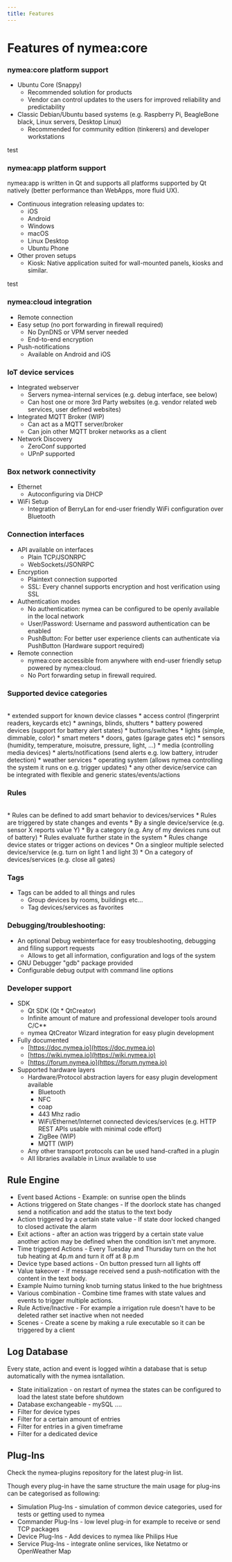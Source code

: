 ```yaml
---
title: Features
---
```

# Features of nymea:core

### nymea:core platform support
<dl>

*   Ubuntu Core (Snappy)
    *   Recommended solution for products
    *   Vendor can control updates to the users for improved reliability and predictability
*   Classic Debian/Ubuntu based systems (e.g. Raspberry Pi, BeagleBone black, Linux servers, Desktop Linux)
    *   Recommended for community edition (tinkerers) and developer workstations

</dl>
test

### nymea:app platform support

nymea:app is written in Qt and supports all platforms supported by Qt natively (better performance than WebApps, more fluid UX).

*   Continuous integration releasing updates to:
    *   iOS
    *   Android
    *   Windows
    *   macOS
    *   Linux Desktop
    *   Ubuntu Phone
*   Other proven setups
    *   Kiosk: Native application suited for wall-mounted panels, kiosks and similar.

test

### nymea:cloud integration
*   Remote connection
*   Easy setup (no port forwarding in firewall required)
    *   No DynDNS or VPM server needed
    *   End-to-end encryption
*   Push-notifications
    *   Available on Android and iOS

### IoT device services
* Integrated webserver
    * Servers nymea-internal services (e.g. debug interface, see below)
    * Can host one or more 3rd Party websites (e.g. vendor related web services, user defined websites)
* Integrated MQTT Broker (WIP)
    * Can act as a MQTT server/broker
    * Can join other MQTT broker networks as a client
* Network Discovery 
    * ZeroConf supported
    * UPnP supported

### Box network connectivity
* Ethernet
    * Autoconfiguring via DHCP
* WiFi Setup
    * Integration of BerryLan for end-user friendly WiFi configuration over Bluetooth

### Connection interfaces

*  API available on interfaces
    * Plain TCP/JSONRPC
    * WebSockets/JSONRPC
* Encryption
    * Plaintext connection supported
    * SSL: Every channel supports encryption and host verification using SSL
* Authentication modes
    * No authentication: nymea can be configured to be openly available in the local network
    * User/Password: Username and password authentication can be enabled
    * PushButton: For better user experience clients can authenticate via PushButton (Hardware support required)
* Remote connection
    * nymea:core accessible from anywhere with end-user friendly setup powered by nymea:cloud.
    * No Port forwarding setup in firewall required.


### Supported device categories
<br>
    * extended support for known device classes
        * access control (fingerprint readers, keycards etc)
        * awnings, blinds, shutters
        * battery powered devices (support for battery alert states)
        * buttons/switches
        * lights (simple, dimmable, color)
        * smart meters
        * doors, gates (garage gates etc)
        * sensors (humidity, temperature, moisutre, pressure, light, ...)
        * media (controlling media devices)
        * alerts/notifications (send alerts e.g. low battery, intruder detection)
        * weather services
        * operating system (allows nymea controlling the system it runs on e.g. trigger updates)
    * any other device/service can be integrated with flexible and generic states/events/actions

### Rules
<br>
    * Rules can be defined to add smart behavior to devices/services
        * Rules are triggered by state changes and events
            * By a single device/service (e.g. sensor X reports value Y)
            * By a category (e.g. Any of my devices runs out of battery)
        * Rules evaluate further state in the system
        * Rules change device states or trigger actions on devices
            * On a singleor multiple selected device/service (e.g. turn on light 1 and light 3)
            * On a category of devices/services (e.g. close all gates)

### Tags 
* Tags can be added to all things and rules 
    * Group devices by rooms, buildings etc...
    * Tag devices/services as favorites

### Debugging/troubleshooting:
* An optional Debug webinterface for easy troubleshooting, debugging and filing support requests
    * Allows to get all information, configuration and logs of the system
* GNU Debugger "gdb" package provided
* Configurable debug output with command line options

### Developer support
* SDK
    * Qt SDK (Qt * QtCreator)
    * Infinite amount of mature and professional developer tools around C/C**
    * nymea QtCreator Wizard integration for easy plugin development
* Fully documented
    * [https://doc.nymea.io](https://doc.nymea.io)
    * [https://wiki.nymea.io](https://wiki.nymea.io)
    * [https://forum.nymea.io](https://forum.nymea.io)
* Supported hardware layers
    * Hardware/Protocol abstraction layers for easy plugin development available
        * Bluetooth
        * NFC
        * coap
        * 443 Mhz radio
        * WiFi/Ethernet/Internet connected devices/services (e.g. HTTP REST APIs usable with minimal code effort)
        * ZigBee (WIP)
        * MQTT (WIP)
    * Any other transport protocols can be used hand-crafted in a plugin
    * All libraries available in Linux available to use

## Rule Engine
* Event based Actions - Example: on sunrise open the blinds
* Actions triggered on State changes - If the doorlock state has changed send a notification and add the status to the text body
* Action triggered by a certain state value - If state door locked changed to closed activate the alarm  
* Exit actions - after an action was triggerd by a certain state value another action may be defined when the condition isn't met anymore.
* Time triggered Actions - Every Tuesday and Thursday turn on the hot tub heating at 4p.m and turn it off at 8 p.m
* Device type based actions - On button pressed turn all lights off
* Value takeover - If message received send a push-notification with the content in the text body.
* Example Nuimo turning knob turning status linked to the hue brightness
* Various combination - Combine time frames with state values and events to trigger multiple actions.
* Rule Active/Inactive - For example a irrigation rule doesn't have to be deleted rather set inactive when not needed
* Scenes - Create a scene by making a rule executable so it can be triggered by a client

## Log Database
Every state, action and event is logged wihtin a database that is setup automatically with the nymea isntallation.

* State initialization - on restart of nymea the states can be configured to load the latest state before shutdown
* Database exchangeable - mySQL ....
* Filter for device types
* Filter for a certain amount of entries
* Filter for entries in a given timeframe
* Filter for a dedicated device

## Plug-Ins
Check the nymea-plugins repository for the latest plug-in list.

Though every plug-in have the same structure the main usage for plug-ins can be categorised as following:

* Simulation Plug-Ins - simulation of common device categories, used for tests or getting used to nymea
* Commander Plug-Ins - low level plug-in for example to receive or send TCP packages
* Device Plug-Ins - Add devices to nymea like Philips Hue
* Service Plug-Ins - integrate online services, like Netatmo or OpenWeather Map
